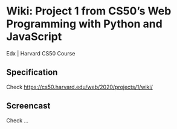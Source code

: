 # Wiki: Project 1 from CS50’s Web Programming with Python and JavaScript
Edx | Harvard CS50 Course

## Specification

Check https://cs50.harvard.edu/web/2020/projects/1/wiki/

## Screencast 

Check ...

